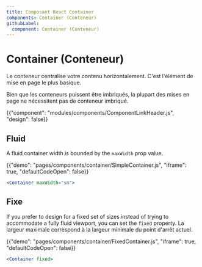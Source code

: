 ```yaml
---
title: Composant React Container
components: Container (Conteneur)
githubLabel:
  component: Container (Conteneur)
---
```


# Container (Conteneur)

<p class="description">Le conteneur centralise votre contenu horizontalement. C'est l'élément de mise en page le plus basique.</p>

Bien que les conteneurs puissent être imbriqués, la plupart des mises en page ne nécessitent pas de conteneur imbriqué.

{{"component": "modules/components/ComponentLinkHeader.js", "design": false}}

## Fluid

A fluid container width is bounded by the `maxWidth` prop value.

{{"demo": "pages/components/container/SimpleContainer.js", "iframe": true, "defaultCodeOpen": false}}

```jsx
<Container maxWidth="sm">
```

## Fixe

If you prefer to design for a fixed set of sizes instead of trying to accommodate a fully fluid viewport, you can set the `fixed` property. La largeur maximale correspond à la largeur minimale du point d'arrêt actuel.

{{"demo": "pages/components/container/FixedContainer.js", "iframe": true, "defaultCodeOpen": false}}

```jsx
<Container fixed>
```

